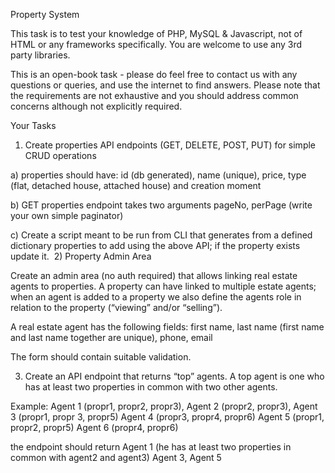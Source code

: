 Property System

This task is to test your knowledge of PHP, MySQL & Javascript, not of HTML or any
frameworks specifically. You are welcome to use any 3rd party libraries.

This is an open-book task - please do feel free to contact us with any questions or queries, and use the internet to find answers. Please note that the requirements are not exhaustive and you should address common concerns although not explicitly required.

Your Tasks

1) Create properties API endpoints (GET, DELETE, POST, PUT) for simple CRUD operations

a) properties should have: id (db generated), name (unique), price, type (flat, detached house, attached house) and creation moment

b) GET properties endpoint takes two arguments pageNo, perPage (write your own simple paginator)

c) Create a script meant to be run from CLI that generates from a defined dictionary properties to add using the above API; if the property exists update it. 
2) Property Admin Area

Create an admin area (no auth required) that allows linking real estate agents to properties. A property can have linked to multiple estate agents; when an agent is added to a property we also define the agents role in relation to the property (“viewing” and/or “selling”).

A real estate agent has the following fields: first name, last name (first name and last name together are unique), phone, email

The form should contain suitable validation.

3) Create an API endpoint that returns “top” agents. A top agent is one who has at least two properties in common with two other agents.

Example: 
Agent 1 (propr1, propr2, propr3), 
Agent 2 (propr2, propr3), 
Agent 3 (propr1, propr 3, propr5)
Agent 4 (propr3, propr4, propr6)
Agent 5 (propr1, propr2, propr5)
Agent 6 (propr4, propr6)

the endpoint should return Agent 1 (he has at least two properties in common with agent2 and agent3)  Agent 3, Agent 5
